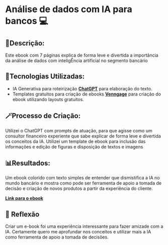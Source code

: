 # Análise de dados com IA para bancos 💻

## 📒Descrição:
Este ebook com 7 páginas explica de forma leve e divertida a importância da análise de dados com inteligÊncia artificial no segmento bancário

## 💾Tecnologias Utilizadas:
- IA Generativa para roteirização **[ChatGPT](https://chatgpt.com/)** para elaboração do texto.
- Templates gratuitos para criação de ebooks **[Venngage](https://infograph.venngage.com/templates/)** para criação do ebook utilizando layouts gratuitos.
  
## 🪄Processo de Criação:
Utilizei o ChatGPT com prompts de atuação, para que agisse como um consultor financeiro experiente que sabe explicar de forma leve e divertida os conceitos da IA. 
Utilizei um template de ebook para inclusão das informações e edição de figuras e disposição de textos e imagens

## 📊Resultados:
Um ebook colorido com texto simples de entender que dismistifica a IA no mundo bancário e mostra como pode ser ferramenta de apoio a tomada de decisão e criação de novos produtos a partir da experiência do cliente.

**[Link para o ebook](https://infograph.venngage.com/ps/DSXJhp6Jgk0)**

## 🍵 Reflexão
Criar um e-book foi uma experiência interessante para fazer amizade com a IA. Certamente quero me aprofundar nos conceitos e utilizar mais a IA como ferramenta de apoio a tomada de decisões. 
